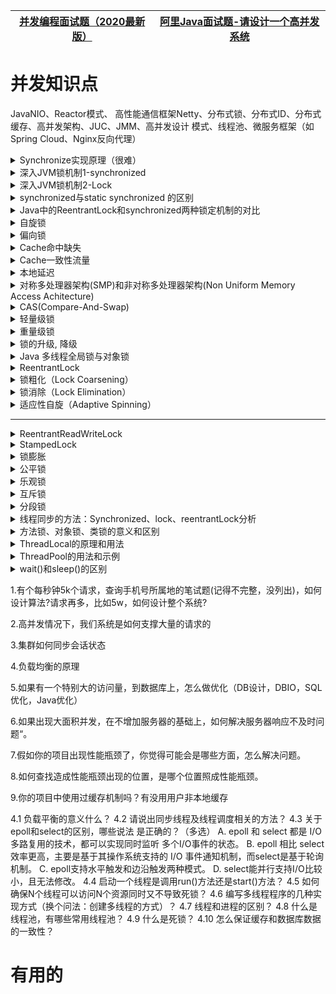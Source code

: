 
[并发编程面试题（2020最新版）](https://thinkwon.blog.csdn.net/article/details/104863992)|[阿里Java面试题-请设计一个高并发系统](https://zhuanlan.zhihu.com/p/163539994)|
---|---|

# 并发知识点
JavaNIO、Reactor模式、 高性能通信框架Netty、分布式锁、分布式ID、分布式缓存、高并发架构、JUC、JMM、高并发设计 模式、线程池、微服务框架（如Spring Cloud、Nginx反向代理）



<details>
<summary>Synchronize实现原理（很难）</summary>
  
synchronized 可以用于对代码块或方法进行修饰， 而不能够用于对class 以及变量进行修饰。
  
[Synchronize实现原理（很难）](https://blog.csdn.net/zbuger/article/details/51030772)

</details>



<details>
<summary>深入JVM锁机制1-synchronized</summary>

[深入JVM锁机制1-synchronized](https://blog.csdn.net/chen77716/article/details/6618779)

</details>

<details>
<summary>深入JVM锁机制2-Lock</summary>

[深入JVM锁机制2-Lock](https://blog.csdn.net/chen77716/article/details/6641477)

</details>

<details>
<summary>synchronized与static synchronized 的区别</summary>

[synchronized与static synchronized 的区别](https://blog.csdn.net/zhongwen7710/article/details/40057071)

</details>


<details>
<summary>Java中的ReentrantLock和synchronized两种锁定机制的对比</summary>

[Java中的ReentrantLock和synchronized两种锁定机制的对比](https://blog.csdn.net/fw0124/article/details/6672522)

</details>


<details>
<summary>自旋锁</summary>

[Synchronized的JVM底层实现](https://blog.csdn.net/Winston_Limf/article/details/80915304)

</details>


<details>
<summary>偏向锁</summary>

[Synchronized的JVM底层实现](https://blog.csdn.net/Winston_Limf/article/details/80915304)

</details>

<details>
<summary>Cache命中缺失</summary>

[Synchronized的JVM底层实现](https://blog.csdn.net/Winston_Limf/article/details/80915304)

</details>

<details>
<summary>Cache一致性流量</summary>

[Synchronized的JVM底层实现](https://blog.csdn.net/Winston_Limf/article/details/80915304)

</details>

<details>
<summary>本地延迟</summary>

[Synchronized的JVM底层实现](https://blog.csdn.net/Winston_Limf/article/details/80915304)

</details>

<details>
<summary>对称多处理器架构(SMP)和非对称多处理器架构(Non Uniform Memory Access Achitecture)</summary>

[Synchronized的JVM底层实现](https://blog.csdn.net/Winston_Limf/article/details/80915304)

</details>

<details>
<summary>CAS(Compare-And-Swap)</summary>

[Synchronized的JVM底层实现](https://blog.csdn.net/Winston_Limf/article/details/80915304)

</details>

<details>
<summary>轻量级锁</summary>

* [JVM 中synchronized的底层实现原理解析](https://blog.csdn.net/HinstenyHisoka/article/details/80864378)

</details>

<details>
<summary>重量级锁</summary>

* [JVM 中synchronized的底层实现原理解析](https://blog.csdn.net/HinstenyHisoka/article/details/80864378)

</details>

<details>
<summary>锁的升级, 降级</summary>
  
* [JVM 中synchronized的底层实现原理解析](https://blog.csdn.net/HinstenyHisoka/article/details/80864378)

</details>

<details>
<summary>Java 多线程全局锁与对象锁</summary>

[Java 多线程全局锁与对象锁](https://blog.csdn.net/weixin_40739833/article/details/80293480)

</details>

<details>
<summary>ReentrantLock</summary>

[ReentrantLock解析](https://blog.csdn.net/yanlinwang/article/details/40450769)

</details>

<details>
<summary>锁粗化（Lock Coarsening）</summary>
  
也就是减少不必要的紧连在一起的unlock，lock操作，将多个连续的锁扩展成一个范围更大的锁

</details>

<details>
<summary>锁消除（Lock Elimination）</summary>
  
通过运行时JIT编译器的逃逸分析来消除一些没有在当前同步块以外被其他线程共享的数据的锁保护，通过逃逸分析也可以在线程本地Stack上进行对象空间的分配（同时还可以减少Heap上的垃圾收集开销）

</details>


<details>
<summary>适应性自旋（Adaptive Spinning）</summary>
  
当线程在获取轻量级锁的过程中执行CAS操作失败时，在进入与monitor相关联的操作系统重量级锁（mutex semaphore）前会进入忙等待（Spinning）然后再次尝试，当尝试一定的次数后如果仍然没有成功则调用与该monitor关联的semaphore（即互斥锁）进入到阻塞状态。

</details>


---

<details>
<summary>ReentrantReadWriteLock</summary>


</details>

<details>
<summary>StampedLock</summary>


</details>

<details>
<summary>锁膨胀</summary>


</details>

<details>
<summary>公平锁</summary>


</details>

<details>
<summary>乐观锁</summary>


</details>

<details>
<summary>互斥锁</summary>


</details>

<details>
<summary>分段锁</summary>


</details>

<details>
<summary>线程同步的方法：Synchronized、lock、reentrantLock分析</summary>


</details>

<details>
<summary>方法锁、对象锁、类锁的意义和区别</summary>


</details>

<details>
<summary>ThreadLocal的原理和用法</summary>


</details>

<details>
<summary>ThreadPool的用法和示例</summary>


</details>

<details>
<summary>wait()和sleep()的区别</summary>


</details>




1.有个每秒钟5k个请求，查询手机号所属地的笔试题(记得不完整，没列出)，如何设计算法?请求再多，比如5w，如何设计整个系统?

2.高并发情况下，我们系统是如何支撑大量的请求的

3.集群如何同步会话状态

4.负载均衡的原理

5.如果有一个特别大的访问量，到数据库上，怎么做优化（DB设计，DBIO，SQL优化，Java优化）

6.如果出现大面积并发，在不增加服务器的基础上，如何解决服务器响应不及时问题“。

7.假如你的项目出现性能瓶颈了，你觉得可能会是哪些方面，怎么解决问题。

8.如何查找造成性能瓶颈出现的位置，是哪个位置照成性能瓶颈。

9.你的项目中使用过缓存机制吗？有没用用户非本地缓存

4.1 负载平衡的意义什么？
4.2 请说出同步线程及线程调度相关的方法？ 
4.3 关于epoll和select的区别，哪些说法 是正确的？（多选） A. epoll 和 select 都是 I/O 多路复用的技术，都可以实现同时监听 多个I/O事件的状态。 B. epoll 相比 select 效率更高，主要是基于其操作系统支持的 I/O 事件通知机制，而select是基于轮询机制。 C. epoll支持水平触发和边沿触发两种模式。 D. select能并行支持I/O比较小，且无法修改。
4.4 启动一个线程是调用run()方法还是start()方法？
4.5 如何确保N个线程可以访问N个资源同时又不导致死锁？
4.6 编写多线程程序的几种实现方式（换个问法：创建多线程的方式）？ 
4.7 线程和进程的区别？ 
4.8 什么是线程池，有哪些常用线程池？ 
4.9 什么是死锁？
4.10 怎么保证缓存和数据库数据的一致性？


# 有用的


